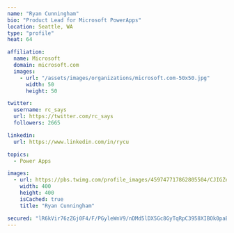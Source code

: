 ```yaml
---
name: "Ryan Cunningham"
bio: "Product Lead for Microsoft PowerApps"
location: Seattle, WA
type: "profile"
heat: 64

affiliation:
  name: Microsoft
  domain: microsoft.com
  images:
    - url: "/assets/images/organizations/microsoft.com-50x50.jpg"
      width: 50
      height: 50

twitter:
  username: rc_says
  url: https://twitter.com/rc_says
  followers: 2665

linkedin:
  url: https://www.linkedin.com/in/rycu

topics:
  - Power Apps

images:
  - url: https://pbs.twimg.com/profile_images/459747717862805504/CJIGZejd_400x400.png
    width: 400
    height: 400
    isCached: true
    title: "Ryan Cunningham"

secured: "lR6kVir76zZGj0F4/F/PGyleWnV9/nDMd5lDX5Gc8GyTqRpC3958XIBOk0paBKs9+NYeGoXl06IDYYgqptsnFTNXBa/7n41U+S2Y0Tn4iISHGLOy7IKB6xxtfFo5A1kzY652ly5sty7Epdh3EJjwp6cIEpmYJdBZXByJcvhSGJ7XuZ80moZKKqW27dAPcG1/PGI0M/4eDMdWHxgieZeu8EqcqfJeB8nPkmJhOnNo6OUQxKE+rStryWGHumfwDPZihOlaZGJZdTizJeQ2eLitB+Q80lFt8Oouo37fxO0mxzzlCuQoD0gUymbNMEfnWA2poeQc/blS0q9cexORiYYK4ug7BhFpTXncvn+H0FOqAtJ+tLc3MxhY7ZTQeoVfAuJ16nunz8ycCQ67JpL/7w6WhEjeMP+XhajB7r/MVyVaVy4=;IsHI7akHEOG/H4rvHaSexw=="
---
```


